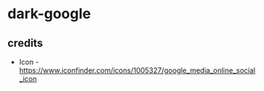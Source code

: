 # dark-google


## credits 

* Icon - https://www.iconfinder.com/icons/1005327/google_media_online_social_icon

